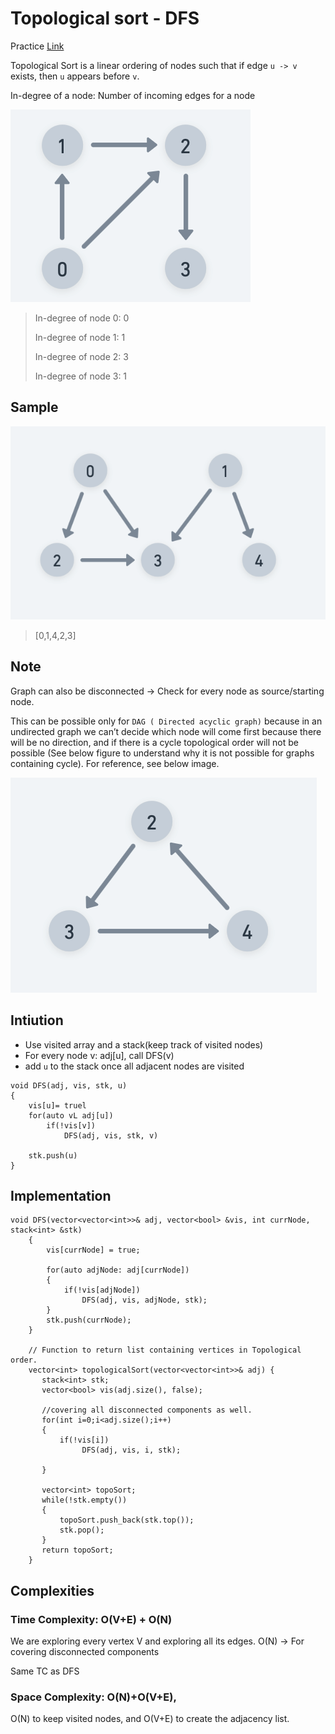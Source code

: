 # Topological sort - DFS

Practice [Link](https://www.geeksforgeeks.org/problems/topological-sort/1)

Topological Sort is a linear ordering of nodes such that if edge `u -> v` exists, then `u` appears before `v`.

In-degree of a node: Number of incoming edges for a node


![Alt text](../images/graph-h.png)
> In-degree of node 0: 0
>
> In-degree of node 1: 1
> 
> In-degree of node 2: 3
> 
> In-degree of node 3: 1

## Sample

![Alt text](../images/graph-f.png)
> [0,1,4,2,3]


## Note
Graph can also be disconnected -> Check for every node as source/starting node.


This can be possible only for `DAG ( Directed acyclic graph)` because in an undirected graph we can’t decide which node will come first because there will be no direction, and if there is a cycle topological order will not be possible (See below figure to understand why it is not possible for graphs containing cycle). For reference, see below image.



![exception-case](../images/graph-g.png)

## Intiution

- Use visited array and a stack(keep track of visited nodes)
- For every node v: adj[u], call DFS(v)
- add ```u``` to the stack once all adjacent nodes are visited


```
void DFS(adj, vis, stk, u)
{
    vis[u]= truel
    for(auto vL adj[u])
        if(!vis[v])
            DFS(adj, vis, stk, v)

    stk.push(u)
}
```
  


## Implementation

```
void DFS(vector<vector<int>>& adj, vector<bool> &vis, int currNode, stack<int> &stk)
    {
        vis[currNode] = true;
        
        for(auto adjNode: adj[currNode])
        {
            if(!vis[adjNode])
                DFS(adj, vis, adjNode, stk);
        }
        stk.push(currNode);
    }
  
    // Function to return list containing vertices in Topological order.
    vector<int> topologicalSort(vector<vector<int>>& adj) {
       stack<int> stk;
       vector<bool> vis(adj.size(), false);

       //covering all disconnected components as well.
       for(int i=0;i<adj.size();i++)
       {
           if(!vis[i])
                DFS(adj, vis, i, stk);

       }
       
       vector<int> topoSort;
       while(!stk.empty())
       {
           topoSort.push_back(stk.top());
           stk.pop();
       }
       return topoSort;
    }

```


## Complexities

### Time Complexity: O(V+E) + O(N)
We are exploring every vertex V and exploring all its edges. 
O(N) -> For covering disconnected components

Same TC as DFS



### Space Complexity: O(N)+O(V+E), 
O(N) to keep visited nodes, and O(V+E) to create the adjacency list.